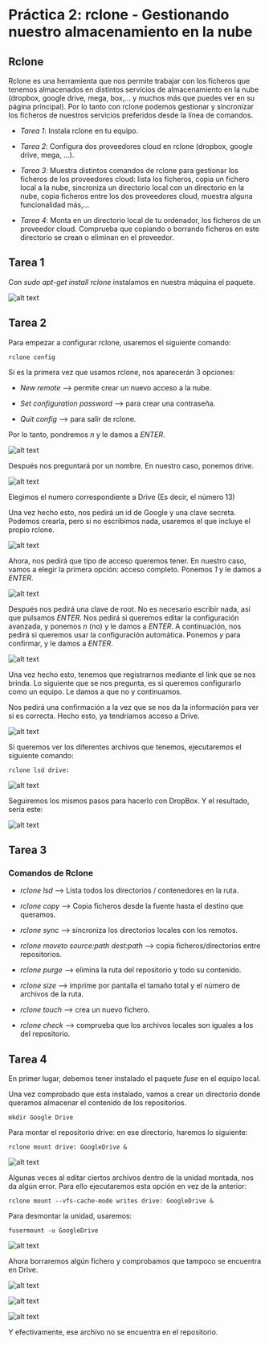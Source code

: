 # Práctica 2: rclone - Gestionando nuestro almacenamiento en la nube


## Rclone

Rclone es una herramienta que nos permite trabajar con los ficheros que tenemos almacenados 
en distintos servicios de almacenamiento en la nube 
(dropbox, google drive, mega, box,… y muchos más que puedes ver en su página principal). 
Por lo tanto con rclone podemos gestionar y sincronizar los ficheros de 
nuestros servicios preferidos desde la línea de comandos.

* *_Tarea 1_*: Instala rclone en tu equipo.

* *_Tarea 2_*: Configura dos proveedores cloud en rclone (dropbox, google drive, mega, …).

* *_Tarea 3_*: Muestra distintos comandos de rclone para gestionar los ficheros 
	     de los proveedores cloud: lista los ficheros, copia un fichero local a la nube, 
	     sincroniza un directorio local con un directorio en la nube, 
	     copia ficheros entre los dos proveedores cloud, muestra alguna funcionalidad más,…

* *_Tarea 4_*: Monta en un directorio local de tu ordenador, los ficheros de un proveedor cloud. 
	     Comprueba que copiando o borrando ficheros en este directorio 
	     se crean o eliminan en el proveedor.


## Tarea 1

Con *sudo apt-get install rclone* instalamos en nuestra máquina el paquete.

![alt text](https://github.com/ManuelLoraRoman/Prueba/blob/master/Imágenes/12.png)


## Tarea 2


Para empezar a configurar rclone, usaremos el siguiente comando:

```rclone config```

Si es la primera vez que usamos rclone, nos aparecerán 3 opciones:

* *_New remote_* --> permite crear un nuevo acceso a la nube.

* *_Set configuration password_* --> para crear una contraseña.

* *_Quit config_* --> para salir de rclone.

Por lo tanto, pondremos _n_ y le damos a _ENTER_.

![alt text](https://github.com/ManuelLoraRoman/Prueba/blob/master/Imágenes/13.png)

Después nos preguntará por un nombre. En nuestro caso, ponemos drive.

![alt text](https://github.com/ManuelLoraRoman/Prueba/blob/master/Imágenes/14.png)

Elegimos el numero correspondiente a Drive (Es decir, el número 13)

Una vez hecho esto, nos pedirá un id de Google y una clave secreta. Podemos crearla, pero si
no escribimos nada, usaremos el que incluye el propio rclone.

![alt text](https://github.com/ManuelLoraRoman/Prueba/blob/master/Imágenes/15.png)

Ahora, nos pedirá que tipo de acceso queremos tener. En nuestro caso, vamos a elegir la
primera opción: acceso completo. Ponemos _1_ y le damos a _ENTER_.

![alt text](https://github.com/ManuelLoraRoman/Prueba/blob/master/Imágenes/16.png)

Después nos pedirá una clave de root. No es necesario escribir nada, así que pulsamos _ENTER_.
Nos pedirá si queremos editar la configuración avanzada, y ponemos _n_ (no) y le damos a _ENTER_.
A continuación, nos pedirá si queremos usar la configuración automática. Ponemos _y_ para
confirmar, y le damos a _ENTER_.


![alt text](https://github.com/ManuelLoraRoman/Prueba/blob/master/Imágenes/17.png)


Una vez hecho esto, tenemos que registrarnos mediante el link que se nos brinda. Lo siguiente
que se nos pregunta, es si queremos configurarlo como un equipo. Le damos a que no y continuamos.

Nos pedirá una confirmación a la vez que se nos da la información para ver si es correcta.
Hecho esto, ya tendríamos acceso a Drive.

![alt text](https://github.com/ManuelLoraRoman/Prueba/blob/master/Imágenes/18.png)

Si queremos ver los diferentes archivos que tenemos, ejecutaremos el siguiente comando:

```rclone lsd drive:```

![alt text](https://github.com/ManuelLoraRoman/Prueba/blob/master/Imágenes/19.png)

Seguiremos los mismos pasos para hacerlo con DropBox. Y el resultado, sería este:

![alt text](https://github.com/ManuelLoraRoman/Prueba/blob/master/Imágenes/20.png)


## Tarea 3


### Comandos de Rclone

* *_rclone lsd_* --> Lista todos los directorios / contenedores en la ruta.

* *_rclone copy_* --> Copia ficheros desde la fuente hasta el destino que queramos.

* *_rclone sync_* --> sincroniza los directorios locales con los remotos.

* *_rclone moveto source:path dest:path_* --> copia ficheros/directorios entre repositorios.

* *_rclone purge_* --> elimina la ruta del repositorio y todo su contenido.

* *_rclone size_* --> imprime por pantalla el tamaño total y el número de archivos de la ruta.

* *_rclone touch_* --> crea un nuevo fichero.

* *_rclone check_* --> comprueba que los archivos locales son iguales a los del repositorio.


## Tarea 4


En primer lugar, debemos tener instalado el paquete _fuse_ en el equipo local.

Una vez comprobado que esta instalado, vamos a crear un directorio donde queramos almacenar 
el contenido de los repositorios.

```mkdir Google Drive```

Para montar el repositorio drive: en ese directorio, haremos lo siguiente:

```rclone mount drive: GoogleDrive &```

![alt text](https://github.com/ManuelLoraRoman/Prueba/blob/master/Imágenes/21.png)

Algunas veces al editar ciertos archivos dentro de la unidad montada, nos da algún error.
Para ello ejecutaremos esta opción en vez de la anterior:

```rclone mount --vfs-cache-mode writes drive: GoogleDrive &```

Para desmontar la unidad, usaremos:

```fusermount -u GoogleDrive```

![alt text](https://github.com/ManuelLoraRoman/Prueba/blob/master/Imágenes/22.png)

Ahora borraremos algún fichero y comprobamos que tampoco se encuentra en Drive.

![alt text](https://github.com/ManuelLoraRoman/Prueba/blob/master/Imágenes/23.png)

![alt text](https://github.com/ManuelLoraRoman/Prueba/blob/master/Imágenes/24.png)

![alt text](https://github.com/ManuelLoraRoman/Prueba/blob/master/Imágenes/25.png)

Y efectivamente, ese archivo no se encuentra en el repositorio.
